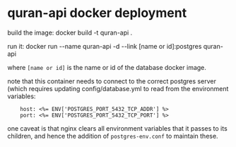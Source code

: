 quran-api docker deployment
===========================
build the image:
docker build -t quran-api .

run it:
docker run --name quran-api -d --link [name or id]:postgres quran-api

where `[name or id]` is the name or id of the database docker image.

note that this container needs to connect to the correct postgres server
(which requires updating config/database.yml to read from the environment
variables:

```
    host: <%= ENV['POSTGRES_PORT_5432_TCP_ADDR'] %>
    port: <%= ENV['POSTGRES_PORT_5432_TCP_PORT'] %>
```

one caveat is that nginx clears all environment variables that it passes
to its children, and hence the addition of `postgres-env.conf` to maintain
these.
